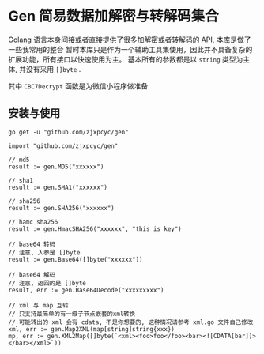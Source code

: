 # Gen 简易数据加解密与转解码集合
Golang 语言本身间接或者直接提供了很多加解密或者转解码的 API, 本库是做了一些我常用的整合 
暂时本库只是作为一个辅助工具集使用，因此并不具备复杂的扩展功能，所有接口以快速使用为主。
基本所有的参数都是以 `string` 类型为主体, 并没有采用 `[]byte` .


其中 `CBC7Decrypt` 函数是为微信小程序做准备

## 安装与使用
```golang
go get -u "github.com/zjxpcyc/gen"
```

```golang
import "github.com/zjxpcyc/gen"

// md5
result := gen.MD5("xxxxxx")

// sha1
result := gen.SHA1("xxxxxx")

// sha256
result := gen.SHA256("xxxxxx")

// hamc sha256
result := gen.HmacSHA256("xxxxxx", "this is key")

// base64 转码
// 注意, 入参是 []byte
result := gen.Base64([]byte("xxxxxx"))

// base64 解码
// 注意, 返回的是 []byte
result, err := gen.Base64Decode("xxxxxxxxx")

// xml 与 map 互转
// 只支持最简单的有一级子节点嵌套的xml转换
// 可能转出的 xml 会有 cdata, 不是你想要的, 这种情况请参考 xml.go 文件自己修改
xml, err := gen.Map2XML(map[string]string{xxx})
mp, err := gen.XML2Map([]byte(`<xml><foo>foo</foo><bar><![CDATA[bar]]></bar></xml>`))
```